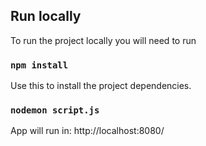 ## Run locally

To run the project locally you will need to run

### `npm install`

Use this to install the project dependencies.

### `nodemon script.js`

App will run in: http://localhost:8080/